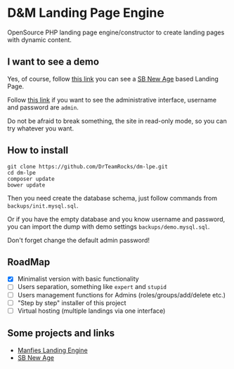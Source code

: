 # D&M Landing Page Engine

OpenSource PHP landing page engine/constructor to create landing pages with dynamic content.

## I want to see a demo

Yes, of course, follow [this link](http://dm.drteam.rocks) you can see a [SB New Age](https://github.com/BlackrockDigital/startbootstrap-new-age) based Landing Page.

Follow [this link](http://dm.drteam.rocks/auth/login) if you want to see the administrative interface, username and password are `admin`.

Do not be afraid to break something, the site in read-only mode, so you can try whatever you want.

## How to install

    git clone https://github.com/DrTeamRocks/dm-lpe.git
    cd dm-lpe
    composer update
    bower update

Then you need create the database schema, just follow commands from `backups/init.mysql.sql`.

Or if you have the empty database and you know username and password, you can import the dump with demo settings `backups/demo.mysql.sql`.

Don't forget change the default admin password!

## RoadMap

- [x] Minimalist version with basic functionality
- [ ] Users separation, something like `expert` and `stupid`
- [ ] Users management functions for Admins (roles/groups/add/delete etc.)
- [ ] "Step by step" installer of this project
- [ ] Virtual hosting (multiple landings via one interface)

## Some projects and links

* [Manfies Landing Engine](https://github.com/Manfies/mle)
* [SB New Age](https://github.com/BlackrockDigital/startbootstrap-new-age)
